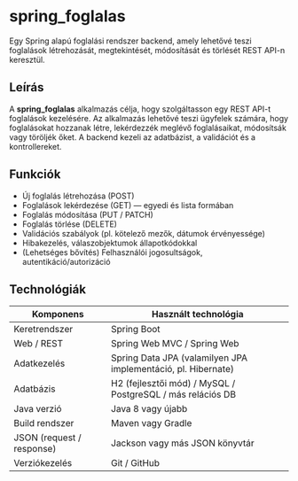 # spring_foglalas

Egy Spring alapú foglalási rendszer backend, amely lehetővé teszi foglalások létrehozását, megtekintését, módosítását és törlését REST API-n keresztül.

## Leírás

A **spring_foglalas** alkalmazás célja, hogy szolgáltasson egy REST API-t foglalások kezelésére. Az alkalmazás lehetővé teszi ügyfelek számára, hogy foglalásokat hozzanak létre, lekérdezzék meglévő foglalásaikat, módosítsák vagy töröljék őket. A backend kezeli az adatbázist, a validációt és a kontrollereket.

## Funkciók

- Új foglalás létrehozása (POST)  
- Foglalások lekérdezése (GET) — egyedi és lista formában  
- Foglalás módosítása (PUT / PATCH)  
- Foglalás törlése (DELETE)  
- Validációs szabályok (pl. kötelező mezők, dátumok érvényessége)  
- Hibakezelés, válaszobjektumok állapotkódokkal  
- (Lehetséges bővítés) Felhasználói jogosultságok, autentikáció/autorizáció  

## Technológiák

| Komponens | Használt technológia |
|-----------|-----------------------|
| Keretrendszer | Spring Boot |
| Web / REST | Spring Web MVC / Spring Web |
| Adatkezelés | Spring Data JPA (valamilyen JPA implementáció, pl. Hibernate) |
| Adatbázis | H2 (fejlesztői mód) / MySQL / PostgreSQL / más relációs DB |
| Java verzió | Java 8 vagy újabb |
| Build rendszer | Maven vagy Gradle |
| JSON (request / response) | Jackson vagy más JSON könyvtár |
| Verziókezelés | Git / GitHub |
